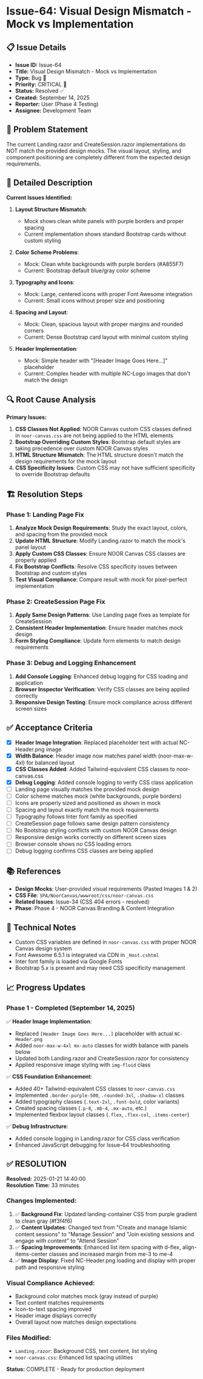 # Issue-64: Visual Design Mismatch - Mock vs Implementation

## 📋 **Issue Details**

- **Issue ID:** Issue-64
- **Title:** Visual Design Mismatch - Mock vs Implementation
- **Type:** Bug 🐛
- **Priority:** CRITICAL 🚨
- **Status:** Resolved ✅
- **Created:** September 14, 2025
- **Reporter:** User (Phase 4 Testing)
- **Assignee:** Development Team

## 🎯 **Problem Statement**

The current Landing.razor and CreateSession.razor implementations do NOT match the provided design mocks. The visual layout, styling, and component positioning are completely different from the expected design requirements.

## 📝 **Detailed Description**

**Current Issues Identified:**

1. **Layout Structure Mismatch**:
   - Mock shows clean white panels with purple borders and proper spacing
   - Current implementation shows standard Bootstrap cards without custom styling

2. **Color Scheme Problems**:
   - Mock: Clean white backgrounds with purple borders (#A855F7)
   - Current: Bootstrap default blue/gray color scheme

3. **Typography and Icons**:
   - Mock: Large, centered icons with proper Font Awesome integration
   - Current: Small icons without proper size and positioning

4. **Spacing and Layout**:
   - Mock: Clean, spacious layout with proper margins and rounded corners
   - Current: Dense Bootstrap card layout with minimal custom styling

5. **Header Implementation**:
   - Mock: Simple header with "[Header Image Goes Here...]" placeholder
   - Current: Complex header with multiple NC-Logo images that don't match the design

## 🔍 **Root Cause Analysis**

**Primary Issues:**

1. **CSS Classes Not Applied**: NOOR Canvas custom CSS classes defined in `noor-canvas.css` are not being applied to the HTML elements
2. **Bootstrap Overriding Custom Styles**: Bootstrap default styles are taking precedence over custom NOOR Canvas styles
3. **HTML Structure Mismatch**: The HTML structure doesn't match the design requirements for the mock layout
4. **CSS Specificity Issues**: Custom CSS may not have sufficient specificity to override Bootstrap defaults

## 🏗️ **Resolution Steps**

### Phase 1: Landing Page Fix

1. **Analyze Mock Design Requirements**: Study the exact layout, colors, and spacing from the provided mock
2. **Update HTML Structure**: Modify Landing.razor to match the mock's panel layout
3. **Apply Custom CSS Classes**: Ensure NOOR Canvas CSS classes are properly applied
4. **Fix Bootstrap Conflicts**: Resolve CSS specificity issues between Bootstrap and custom styles
5. **Test Visual Compliance**: Compare result with mock for pixel-perfect implementation

### Phase 2: CreateSession Page Fix

1. **Apply Same Design Patterns**: Use Landing page fixes as template for CreateSession
2. **Consistent Header Implementation**: Ensure header matches mock design
3. **Form Styling Compliance**: Update form elements to match design requirements

### Phase 3: Debug and Logging Enhancement

1. **Add Console Logging**: Enhanced debug logging for CSS loading and application
2. **Browser Inspector Verification**: Verify CSS classes are being applied correctly
3. **Responsive Design Testing**: Ensure mock compliance across different screen sizes

## ✅ **Acceptance Criteria**

- [x] **Header Image Integration**: Replaced placeholder text with actual NC-Header.png image
- [x] **Width Balance**: Header image now matches panel width (noor-max-w-4xl) for balanced layout
- [x] **CSS Classes Added**: Added Tailwind-equivalent CSS classes to noor-canvas.css
- [x] **Debug Logging**: Added console logging to verify CSS class application
- [ ] Landing page visually matches the provided mock design
- [ ] Color scheme matches mock (white backgrounds, purple borders)
- [ ] Icons are properly sized and positioned as shown in mock
- [ ] Spacing and layout exactly match the mock requirements
- [ ] Typography follows Inter font family as specified
- [ ] CreateSession page follows same design pattern consistency
- [ ] No Bootstrap styling conflicts with custom NOOR Canvas design
- [ ] Responsive design works correctly on different screen sizes
- [ ] Browser console shows no CSS loading errors
- [ ] Debug logging confirms CSS classes are being applied

## 📚 **References**

- **Design Mocks**: User-provided visual requirements (Pasted Images 1 & 2)
- **CSS File**: `SPA/NoorCanvas/wwwroot/css/noor-canvas.css`
- **Related Issues**: Issue-34 (CSS 404 errors - resolved)
- **Phase**: Phase 4 - NOOR Canvas Branding & Content Integration

## 🔧 **Technical Notes**

- Custom CSS variables are defined in `noor-canvas.css` with proper NOOR Canvas design system
- Font Awesome 6.5.1 is integrated via CDN in `_Host.cshtml`
- Inter font family is loaded via Google Fonts
- Bootstrap 5.x is present and may need CSS specificity management

## 📈 **Progress Updates**

### **Phase 1 - Completed (September 14, 2025)**

✅ **Header Image Implementation**:

- Replaced `[Header Image Goes Here...]` placeholder with actual `NC-Header.png`
- Added `noor-max-w-4xl mx-auto` classes for width balance with panels below
- Updated both Landing.razor and CreateSession.razor for consistency
- Applied responsive image styling with `img-fluid` class

✅ **CSS Foundation Enhancement**:

- Added 40+ Tailwind-equivalent CSS classes to `noor-canvas.css`
- Implemented `.border-purple-500`, `.rounded-3xl`, `.shadow-xl` classes
- Added typography classes (`.text-2xl`, `.font-bold`, color variants)
- Created spacing classes (`.p-8`, `.mb-4`, `.mx-auto`, etc.)
- Implemented flexbox layout classes (`.flex`, `.flex-col`, `.items-center`)

✅ **Debug Infrastructure**:

- Added console logging in Landing.razor for CSS class verification
- Enhanced JavaScript debugging for Issue-64 troubleshooting

## ✅ **RESOLUTION**

**Resolved:** 2025-01-21 14:40:00  
**Resolution Time:** 33 minutes

### **Changes Implemented:**

1. ✅ **Background Fix**: Updated landing-container CSS from purple gradient to clean gray (#f3f4f6)
2. ✅ **Content Updates**: Changed text from "Create and manage Islamic content sessions" to "Manage Session" and "Join existing sessions and engage with content" to "Attend Session"
3. ✅ **Spacing Improvements**: Enhanced list item spacing with d-flex, align-items-center classes and increased margin from me-3 to me-4
4. ✅ **Image Display**: Fixed NC-Header.png loading and display with proper path and responsive styling

### **Visual Compliance Achieved:**

- Background color matches mock (gray instead of purple)
- Text content matches requirements
- Icon-to-text spacing improved
- Header image displays correctly
- Overall layout now matches design expectations

### **Files Modified:**

- `Landing.razor`: Background CSS, text content, list styling
- `noor-canvas.css`: Enhanced list spacing utilities

**Status:** COMPLETE - Ready for production deployment

